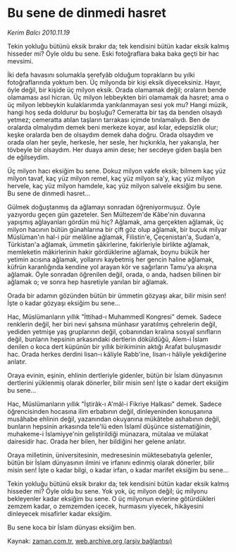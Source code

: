 # Bu sene de dinmedi hasret

*Kerim Balcı 2010.11.19*

<td class="news-spot">
<p>Tekin yokluğu bütünü eksik bırakır da; tek kendisini bütün kadar eksik kalmış hisseder mi? Öyle oldu bu sene. Eski fotoğraflara baka baka geçti bir hac mevsimi.</p>
<p><p>İki defa havasını solumakla şerefyâb olduğum toprakların bu yılki fotoğraflarında yoktum ben. Üç milyonda bir kişi eksik diyeceksiniz. Hayır, öyle değil, bir kişide üç milyon eksik. Orada olamamak değil; oraların bende olamaması asıl hicran. Üç milyon lebbeykten biri olamamak da hasret; ama o üç milyon lebbeykin kulaklarımda yankılanmayan sesi yok mu? Hangi müzik, hangi hoş seda doldurur bu boşluğu? Cemeratta bir taş da benden olsaydı yetmez; cemeratta atılan taşların tarrakası içimde tınılamalıydı. Ben de oralarda olmalıydım demek beni merkeze koyar, asıl kılar, edepsizlik olur; keşke oralarda ben de olsaydım demek daha doğru. Orada olsaydım ve orada olan her şeyle, herkesle, her sesle, her hıçkırıkla, her yakarışla, her tövbeyle bir olsaydım. Her duaya amin dese; her secdeye giden başla ben de eğilseydim.
<p>Üç milyon hacı eksiğim bu sene. Dokuz milyon vakfe eksik; bilmem kaç yüz milyon tavaf, kaç yüz milyon remel, kaç yüz milyon sa'y, kaç yüz milyon hervele, kaç yüz milyon hamdele, kaç yüz milyon salvele eksiğim bu sene. Bu sene de dinmedi hasret...
<p>Gülmek doğuştanmış da ağlamayı sonradan öğreniyormuşuz. Öyle yazıyordu geçen gün gazeteler. Sen Mültezem'de Kâbe'nin duvarına yapışmış ağlayanları gördün mü hiç? Ağlamak, ama gerçekten ağlamak, üç milyon hacının bütün günahlarına bir çift göz olup ağlamak, bir buçuk milyar Müslüman'ın hal-i pür melâline ağlamak, Filistin'e, Çeçenistan'a, Sudan'a, Türkistan'a ağlamak, ümmetin şâkirlerine, fakirleriyle birlikte ağlamak, memleketin mâkirlerinin hakir gördüklerine ağlamak, boynu bükük her yetimin acısına ağlamak, yollarını kaybetmiş her gencin haline ağlamak, küfrün karanlığında kendine yol arayan kör ve sağırların Tamu'ya akışına ağlamak. Öyle sonradan öğrenilen değil, orada, o anda, hadsen bilinen bir ağlamak o; ve sonra hep hasretiyle yanılan bir ağlamak.
<p>Orada bir adamın gözünden bütün bir ümmetin gözyaşı akar, bilir misin sen! İşte o kadar gözyaşı eksiğim bu sene...
<p>Hac, Müslümanların yıllık "İttihad-ı Muhammedî Kongresi" demek. Sadece renklerin değil, her biri nevi şahsına münhasır yaratılmış çehrelerin değil, yediden yetmişe yaş gruplarının değil, çobanından kralına sosyal sınıfların değil, bunların hepsinin arkasındaki dertlerin döküldüğü, Alem-i İslam denilen o koca dert küpünün bir yıllık birikiminin aktığı Arafat buluşmasıdır hac. Orada herkes derdini lisan-ı kâliyle Rabb'ine, lisan-ı hâliyle yekdiğerine anlatır.
<p>Oraya evinin, eşinin, ehlinin dertleriyle gidenler, bütün bir İslam dünyasının dertlerini yüklenmiş olarak dönerler, bilir misin sen! İşte o kadar dert eksiğim bu sene...
<p>Hac, Müslümanların yıllık "İştirâk-ı A'mâl-i Fikriye Halkası" demek. Sadece öğrencisinden hocasına ilim erbabının değil, dinleyeninden konuşanına musâhabe ehlinin değil, yazanından okuyanına mükâtebe ashabının değil, bunların hepsinin arkasında tele'lü eden İslamî düşünce sistematiğinin, muhakeme-i İslamiyye'nin geliştirildiği münazara, mütalaa ve mülakat dairesidir hac. Orada her bilen, her bildiğini her gelene anlatır.
<p>Oraya milletinin, üniversitesinin, medresesinin müktesebatıyla gelenler, bütün bir İslam dünyasının ilmini ve irfanını edinmiş olarak dönerler, bilir misin sen! İşte o kadar bilgi, o kadar irfan, o kadar marifet eksiğim bu sene...
<p>Tekin yokluğu bütünü eksik bırakır da; tek kendisini bütün kadar eksik kalmış hisseder mi? Öyle oldu bu sene. Yok yok, üç milyon değil; üç milyonu bekleyenler kadar eksiğim bu sene. O üç milyonun evlerine götürdükleri zemzem kadar, o zemzemden içecek, hurmasını yiyecek, hikâyesini dinleyecek misafirler kadar eksiğim.
<p>Bu sene koca bir İslam dünyası eksiğim ben. </p>
<a href="http://web.archive.org/web/20101130171255/mailto:k.balci@zaman.com.tr">
</a></p></p></p></p></p></p></p></p></p></p></td>

Kaynak: [zaman.com.tr](http://zaman.com.tr/yazar.do?yazino=1054401), [web.archive.org (arşiv bağlantısı)](http://web.archive.org/web/20101130171255/http://zaman.com.tr/yazar.do?yazino=1054401)
